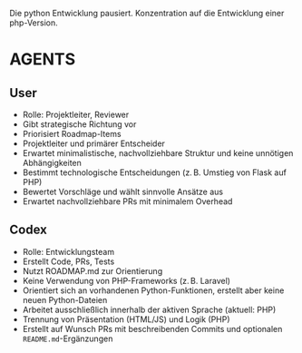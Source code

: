 Die python Entwicklung pausiert. Konzentration auf die Entwicklung einer php-Version.
# AGENTS

## User
- Rolle: Projektleiter, Reviewer
- Gibt strategische Richtung vor
- Priorisiert Roadmap-Items
- Projektleiter und primärer Entscheider
- Erwartet minimalistische, nachvollziehbare Struktur und keine unnötigen Abhängigkeiten
- Bestimmt technologische Entscheidungen (z. B. Umstieg von Flask auf PHP)
- Bewertet Vorschläge und wählt sinnvolle Ansätze aus
- Erwartet nachvollziehbare PRs mit minimalem Overhead

## Codex
- Rolle: Entwicklungsteam
- Erstellt Code, PRs, Tests
- Nutzt ROADMAP.md zur Orientierung
- Keine Verwendung von PHP-Frameworks (z. B. Laravel)
- Orientiert sich an vorhandenen Python-Funktionen, erstellt aber keine neuen Python-Dateien
- Arbeitet ausschließlich innerhalb der aktiven Sprache (aktuell: PHP)
- Trennung von Präsentation (HTML/JS) und Logik (PHP)
- Erstellt auf Wunsch PRs mit beschreibenden Commits und optionalen `README.md`-Ergänzungen
